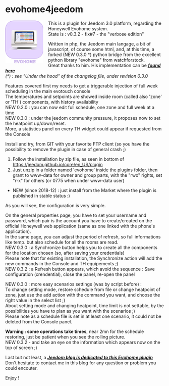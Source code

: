 # evohome4jeedom
<img align="left" src="plugin_info/evohome_icon.png" width="120" style="padding-right:16px;">
This is a plugin for Jeedom 3.0 platform, regarding the Honeywell Evohome system.<br/>
State is : v0.3.2 - fix#7 - the "verbose edition"

Written in php, the Jeedom main langage, a bit of javascript, of course some html, and, at this time, a forked (NEW 0.3.0 \*) python bridge from the excellent python library "evohome" from watchforstock.<br/>
Great thanks to him. His implementation can be ***[found here](https://github.com/watchforstock/evohome-client)*** <br/>
*(\*) : see "Under the hood" of the changelog file, under revision 0.3.0*

Features covered first my needs to get a triggerable injection of full week scheduling in the main evotouch console<br/>
The temperatures and setpoints are showed inside room (called also 'zone' or 'TH') components, with history availability<br/>
NEW 0.2.0 : you can now edit full schedule, one zone and full week at a time<br/>
NEW 0.3.0 : under the jeedom community pressure, it proposes now to set the heatpoint up/down/reset.<br/>
More, a statistics panel on every TH widget could appear if requested from the Console<br/>

Install and try, from GIT with your favorite FTP client (so you have the possibility to remove the plugin in case of general crash ;)<br/>
  1. Follow the installation by zip file, as seen in bottom of https://jeedom.github.io/core/en_US/plugin
  2. Just unzip in a folder named 'evohome' inside the plugins folder, then grant to www-data for owner and group parts, with the "rwx" rights, set "r-x" for others (or 0775 when under www-data user)<br/>
- NEW (since 2018-12) : just install from the Market where the plugin is published in stable status :)

As you will see, the configuration is very simple.<br/>

On the general properties page, you have to set your username and password, which pair is the account you have to create/created on
the official Honeywell web application (same as one linked with the phone's application).<br/>
In the same page, you can adjust the period of refresh, so full informations like temp. but also schedule for all the rooms are read.<br/>
NEW 0.3.0 : a Synchronize button helps you to create all the components for the location chosen (so, after saving your credentials)<br/>
Please note that for existing installation, the Synchronize action will add the new commands in the Console and TH equipements ;)<br/>
NEW 0.3.2 : a Refresh button appears, which avoid the sequence : Save configuration (crendential), close the panel, re-open the panel

NEW 0.3.0 : more easy scenarios settings (was by script before) :<br/>
To change setting mode, restore schedule from file or change heatpoint of zone, just use the add action with the command you want,
and choose the right value in the select list ;)<br/>
About setting mode and changing heatpoint, time limit is not settable, by the possibilities you have to plan as you want with the scenarios ;)<br/>
Please note as a schedule file is set in at least one scenario, it could not be deleted from the Console panel.

**Warning : some operations take times**, near 2mn for the schedule restoring, just be patient when you see the rolling picture.<br/>
NEW 0.3.2 - and take an eye on the information which appears now on the top of screen ;)

Last but not least, a ***[Jeedom blog is dedicated to this Evohome plugin](https://www.jeedom.com/forum/viewtopic.php?f=143&t=31647)*** <br/>
Don't hesitate to contact me in this blog for any question or problem you could encouter.

Enjoy !